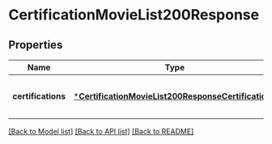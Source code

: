 # CertificationMovieList200Response


## Properties
Name | Type | Description | Notes
------------ | ------------- | ------------- | -------------
**certifications** | [***CertificationMovieList200ResponseCertifications**](CertificationMovieList200ResponseCertifications.md) |  | [optional] [default to nothing]


[[Back to Model list]](../README.md#models) [[Back to API list]](../README.md#api-endpoints) [[Back to README]](../README.md)


